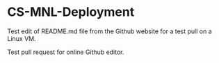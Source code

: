 # CS-MNL-Deployment

Test edit of README.md file from the Github website for a test pull on a Linux VM.

Test pull request for online Github editor.
